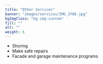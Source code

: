 ```yaml
---
title: "Other Services"
banner: "images/services/IMG_3786.jpg"
bgImgClass: "bg-img-custom"
fill: ""
alt: ""
weight: 6
---
```


- Shoring
- Make safe repairs
- Facade and garage maintenance programs
